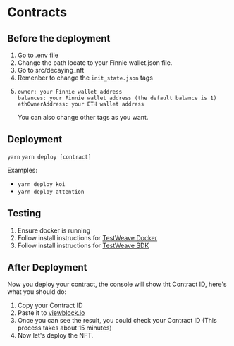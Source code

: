 # Contracts

## Before the deployment

1. Go to .env file
2. Change the path locate to your Finnie wallet.json file.
3. Go to src/decaying_nft
4. Remenber to change the `init_state.json` tags
5. ```
   owner: your Finnie wallet address
   balances: your Finnie wallet address (the default balance is 1)
   ethOwnerAddress: your ETH wallet address
   ```
   You can also change other tags as you want.

## Deployment

`yarn`
`yarn deploy [contract]`

Examples:

- `yarn deploy koi`
- `yarn deploy attention`

## Testing

1. Ensure docker is running
2. Follow install instructions for [TestWeave Docker](https://github.com/ArweaveTeam/testweave-docker)
3. Follow install instructions for [TestWeave SDK](https://github.com/ArweaveTeam/testweave-sdk)

## After Deployment

Now you deploy your contract, the console will show tht Contract ID, here's what you should do:

1. Copy your Contract ID
2. Paste it to [viewblock.io](https://viewblock.io/)
3. Once you can see the result, you could check your Contract ID (This process takes about 15 minutes)
4. Now let's deploy the NFT.
